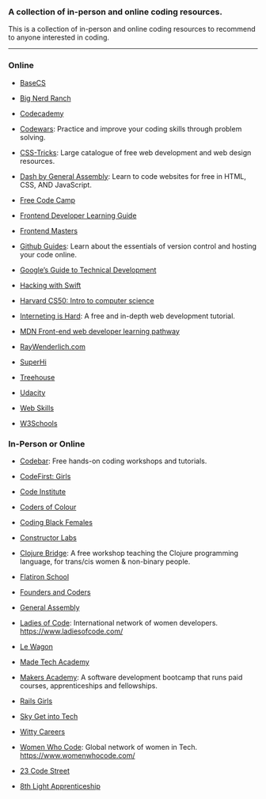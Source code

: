 ### A collection of in-person and online coding resources.

This is a collection of in-person and online coding resources to recommend to anyone interested in coding.

----

### Online

- [BaseCS](https://dev.to/t/basecs)

- [Big Nerd Ranch](https://www.bignerdranch.com/bootcamps/)

- [Codecademy](https://www.codecademy.com/)

- [Codewars](https://www.codewars.com/): Practice and improve your coding skills through problem solving.

- [CSS-Tricks](https://css-tricks.com/): Large catalogue of free web development and web design resources.

- [Dash by General Assembly](https://dash.generalassemb.ly/): Learn to code websites for free in HTML, CSS, AND JavaScript.

- [Free Code Camp](https://www.freecodecamp.org/)

- [Frontend Developer Learning Guide](https://www.notion.so/Frontend-Developer-Learning-Guide-39e189f4a49b4fcb9a6304ebf1f327a9)

- [Frontend Masters](https://frontendmasters.com/bootcamp/)

- [Github Guides](https://guides.github.com/activities/hello-world/): Learn about the essentials of version control and hosting your code online.

- [Google’s Guide to Technical Development](https://techdevguide.withgoogle.com/)

- [Hacking with Swift](https://www.hackingwithswift.com/)

- [Harvard CS50: Intro to computer science](https://online-learning.harvard.edu/course/cs50-introduction-computer-science)

- [Interneting is Hard](https://internetingishard.com/): A free and in-depth web development tutorial.

- [MDN Front-end web developer learning pathway](https://developer.mozilla.org/en-US/docs/Learn)

- [RayWenderlich.com](https://www.raywenderlich.com/)

- [SuperHi](https://www.superhi.com/)

- [Treehouse](https://teamtreehouse.com/tracks)

- [Udacity](https://eu.udacity.com/)

- [Web Skills](https://andreasbm.github.io/web-skills/)

- [W3Schools](https://www.w3schools.com/)


### In-Person or Online

- [Codebar](https://codebar.io/): Free hands-on coding workshops and tutorials.

- [CodeFirst: Girls](https://www.codefirstgirls.org.uk/)

- [Code Institute](https://codeinstitute.net/)

- [Coders of Colour](http://www.codersofcolour.org/)

- [Coding Black Females](https://codingblackfemales.com/)

- [Constructor Labs](https://www.constructorlabs.com/)

- [Clojure Bridge](https://clojurebridgelondon.github.io/): A free workshop teaching the Clojure programming language, for trans/cis women & non-binary people.

- [Flatiron School](https://flatironschool.com/)

- [Founders and Coders](https://foundersandcoders.com/)

- [General Assembly](https://generalassemb.ly/)

- [Ladies of Code](https://www.meetup.com/Ladies-of-Code-UK/): International network of women developers. https://www.ladiesofcode.com/

- [Le Wagon](https://www.lewagon.com/)

- [Made Tech Academy](https://www.madetech.com/careers/academy)

- [Makers Academy](https://makers.tech/): A software development bootcamp that runs paid courses, apprenticeships and fellowships.

- [Rails Girls](http://railsgirls.com/)

- [Sky Get into Tech](http://getintotech.sky.com/)

- [Witty Careers](https://www.wittycareers.org/)

- [Women Who Code](https://www.meetup.com/Women-Who-Code-London/events/): Global network of women in Tech. https://www.womenwhocode.com/

- [23 Code Street](https://www.23codestreet.com/)

- [8th Light Apprenticeship](https://8thlight.com/apprenticeship/)
